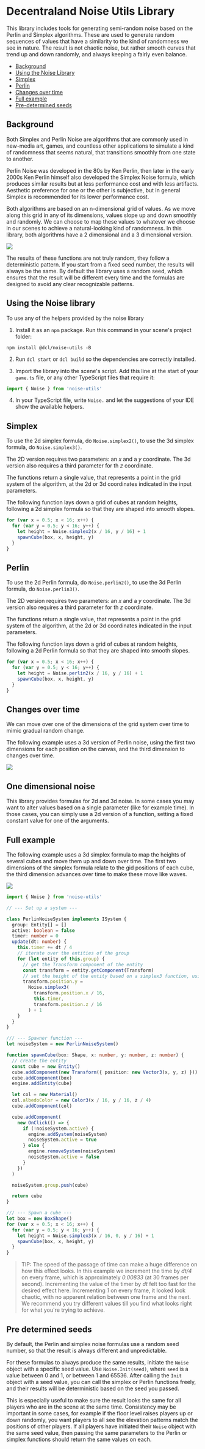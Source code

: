 # Decentraland Noise Utils Library

This library includes tools for generating semi-random noise based on the Perlin and Simplex algorithms. These are used to generate random sequences of values that have a similarity to the kind of randomness we see in nature. The result is not chaotic noise, but rather smooth curves that trend up and down randomly, and always keeping a fairly even balance.

- [Background](#background)
- [Using the Noise Library](#using-the-noise-library)
- [Simplex](#simplex)
- [Perlin](#perlin)
- [Changes over time](#changes-over-time)
- [Full example](#full-example)
- [Pre-determined seeds](#follow-a-curved-path)

## Background

Both Simplex and Perlin Noise are algorithms that are commonly used in new-media art, games, and countless other applications to simulate a kind of randomness that seems natural, that transitions smoothly from one state to another.

Perlin Noise was developed in the 80s by Ken Perlin, then later in the early 2000s Ken Perlin himself also developed the Simplex Noise formula, which produces similar results but at less performance cost and with less artifacts. Aesthetic preference for one or the other is subjective, but in general Simplex is recommended for its lower performance cost.

Both algorithms are based on an n-dimensional grid of values. As we move along this grid in any of its dimensions, values slope up and down smoothly and randomly. We can choose to map these values to whatever we choose in our scenes to achieve a natural-looking kind of randomness. In this library, both algorithms have a 2 dimensional and a 3 dimensional version.

![](images/perlin-noise-texture.png)

The results of these functions are not truly random, they follow a deterministic pattern. If you start from a fixed seed number, the results will always be the same. By default the library uses a random seed, which ensures that the result will be different every time and the formulas are designed to avoid any clear recognizable patterns.

## Using the Noise library

To use any of the helpers provided by the noise library

1. Install it as an `npm` package. Run this command in your scene's project folder:

```
npm install @dcl/noise-utils -B
```

2. Run `dcl start` or `dcl build` so the dependencies are correctly installed.

3. Import the library into the scene's script. Add this line at the start of your `game.ts` file, or any other TypeScript files that require it:

```ts
import { Noise } from 'noise-utils'
```

4. In your TypeScript file, write `Noise.` and let the suggestions of your IDE show the available helpers.

## Simplex

To use the 2d simplex formula, do `Noise.simplex2()`, to use the 3d simplex formula, do `Noise.simplex3()`.

The 2D version requires two parameters: an _x_ and a _y_ coordinate. The 3d version also requires a third parameter for th _z_ coordinate.

The functions return a single value, that represents a point in the grid system of the algorithm, at the 2d or 3d coordinates indicated in the input parameters.

The following function lays down a grid of cubes at random heights, following a 2d simplex formula so that they are shaped into smooth slopes.

```ts
for (var x = 0.5; x < 16; x++) {
  for (var y = 0.5; y < 16; y++) {
    let height = Noise.simplex2(x / 16, y / 16) + 1
    spawnCube(box, x, height, y)
  }
}
```

## Perlin

To use the 2d Perlin formula, do `Noise.perlin2()`, to use the 3d Perlin formula, do `Noise.perlin3()`.

The 2D version requires two parameters: an _x_ and a _y_ coordinate. The 3d version also requires a third parameter for th _z_ coordinate.

The functions return a single value, that represents a point in the grid system of the algorithm, at the 2d or 3d coordinates indicated in the input parameters.

The following function lays down a grid of cubes at random heights, following a 2d Perlin formula so that they are shaped into smooth slopes.

```ts
for (var x = 0.5; x < 16; x++) {
  for (var y = 0.5; y < 16; y++) {
    let height = Noise.perlin2(x / 16, y / 16) + 1
    spawnCube(box, x, height, y)
  }
}
```

## Changes over time

We can move over one of the dimensions of the grid system over time to mimic gradual random change.

The following example uses a 3d version of Perlin noise, using the first two dimensions for each position on the canvas, and the third dimension to changes over time.

![](images/perlin-time.gif)

## One dimensional noise

This library provides formulas for 2d and 3d noise. In some cases you may want to alter values based on a single parameter (like for example time). In those cases, you can simply use a 2d version of a function, setting a fixed constant value for one of the arguments.

## Full example

The following example uses a 3d simplex formula to map the heights of several cubes and move them up and down over time. The first two dimensions of the simplex formula relate to the gid positions of each cube, the third dimension advances over time to make these move like waves.

![](images/noise-cubes-example.gif)

```ts
import { Noise } from 'noise-utils'

// --- Set up a system ---

class PerlinNoiseSystem implements ISystem {
  group: Entity[] = []
  active: boolean = false
  timer: number = 0
  update(dt: number) {
    this.timer += dt / 4
    // iterate over the entities of the group
    for (let entity of this.group) {
      // get the Transform component of the entity
      const transform = entity.getComponent(Transform)
      // set the height of the entity based on a simplex3 function, using its position on the grid and the time
      transform.position.y =
        Noise.simplex3(
          transform.position.x / 16,
          this.timer,
          transform.position.z / 16
        ) + 1
    }
  }
}

/// --- Spawner function ---
let noiseSystem = new PerlinNoiseSystem()

function spawnCube(box: Shape, x: number, y: number, z: number) {
  // create the entity
  const cube = new Entity()
  cube.addComponent(new Transform({ position: new Vector3(x, y, z) }))
  cube.addComponent(box)
  engine.addEntity(cube)

  let col = new Material()
  col.albedoColor = new Color3(x / 16, y / 16, z / 4)
  cube.addComponent(col)

  cube.addComponent(
    new OnClick(() => {
      if (!noiseSystem.active) {
        engine.addSystem(noiseSystem)
        noiseSystem.active = true
      } else {
        engine.removeSystem(noiseSystem)
        noiseSystem.active = false
      }
    })
  )

  noiseSystem.group.push(cube)

  return cube
}

/// --- Spawn a cube ---
let box = new BoxShape()
for (var x = 0.5; x < 16; x++) {
  for (var y = 0.5; y < 16; y++) {
    let height = Noise.simplex3(x / 16, 0, y / 16) + 1
    spawnCube(box, x, height, y)
  }
}
```

> TIP: The speed of the passage of time can make a huge difference on how this effect looks. In this example we increment the time by _dt/4_ on every frame, which is approximately _0.00833_ (at 30 frames per second). Incrementing the value of the timer by _dt_ felt too fast for the desired effect here. Incrementing _1_ on every frame, it looked look chaotic, with no apparent relation between one frame and the next. We recommend you try different values till you find what looks right for what you're trying to achieve.

## Pre determined seeds

By default, the Perlin and simplex noise formulas use a random seed number, so that the result is always different and unpredictable.

For these formulas to always produce the same results, initiate the `Noise` object with a specific seed value. Use `Noise.Init(seed)`, where `seed` is a value between 0 and 1, or between 1 and 65536. After calling the `Init` object with a seed value, you can call the simplex or Perlin functions freely, and their results will be deterministic based on the seed you passed.

This is especially useful to make sure the result looks the same for all players who are in the scene at the same time. Consistency may be important in some cases, for example if the floor level raises players up or down randomly, you want players to all see the elevation patterns match the positions of other players. If all players have initiated their `Noise` object with the same seed value, then passing the same parameters to the Perlin or simplex functions should return the same values on each.
